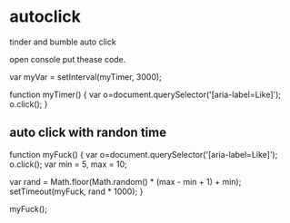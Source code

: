 # autoclick
tinder and bumble auto click 

open console put thease code.


var myVar = setInterval(myTimer, 3000);

function myTimer() {
var o=document.querySelector('[aria-label=Like]');
o.click();
}



## auto click with randon time 


function myFuck() {
var o=document.querySelector('[aria-label=Like]');
o.click();
  var min = 5,
    max = 10;

  var rand = Math.floor(Math.random() * (max - min + 1) + min); 
  setTimeout(myFuck, rand * 1000);
}

myFuck();

